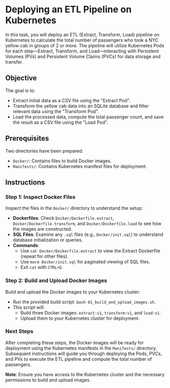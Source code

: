 # Deploying an ETL Pipeline on Kubernetes

In this task, you will deploy an ETL (Extract, Transform, Load) pipeline on Kubernetes to calculate the total number of passengers who took a NYC yellow cab in groups of 2 or more. The pipeline will utilize Kubernetes Pods for each step—Extract, Transform, and Load—interacting with Persistent Volumes (PVs) and Persistent Volume Claims (PVCs) for data storage and transfer.

## Objective
The goal is to:
- Extract initial data as a CSV file using the "Extract Pod".
- Transform the yellow cab data into an SQLite database and filter relevant data using the "Transform Pod".
- Load the processed data, compute the total passenger count, and save the result as a CSV file using the "Load Pod".

## Prerequisites
Two directories have been prepared:
- `Docker/`: Contains files to build Docker images.
- `Manifests/`: Contains Kubernetes manifest files for deployment.

## Instructions

### Step 1: Inspect Docker Files
Inspect the files in the `Docker/` directory to understand the setup:
- **Dockerfiles**: Check `Docker/Dockerfile.extract`, `Docker/Dockerfile.transform`, and `Docker/Dockerfile.load` to see how the images are constructed.
- **SQL Files**: Examine any `.sql` files (e.g., `Docker/init.sql`) to understand database initialization or queries.
- **Commands**:
  - Use `cat Docker/Dockerfile.extract` to view the Extract Dockerfile (repeat for other files).
  - Use `more Docker/init.sql` for paginated viewing of SQL files.
  - Exit `cat` with `CTRL+D`.

### Step 2: Build and Upload Docker Images
Build and upload the Docker images to your Kubernetes cluster:
- Run the provided build script: `bash 01_build_and_upload_images.sh`.
- This script will:
  - Build three Docker images: `extract:v1`, `transform:v1`, and `load:v1`.
  - Upload them to your Kubernetes cluster for deployment.

### Next Steps
After completing these steps, the Docker images will be ready for deployment using the Kubernetes manifests in the `Manifests/` directory. Subsequent instructions will guide you through deploying the Pods, PVCs, and PVs to execute the ETL pipeline and compute the total number of passengers.

**Note**: Ensure you have access to the Kubernetes cluster and the necessary permissions to build and upload images.
